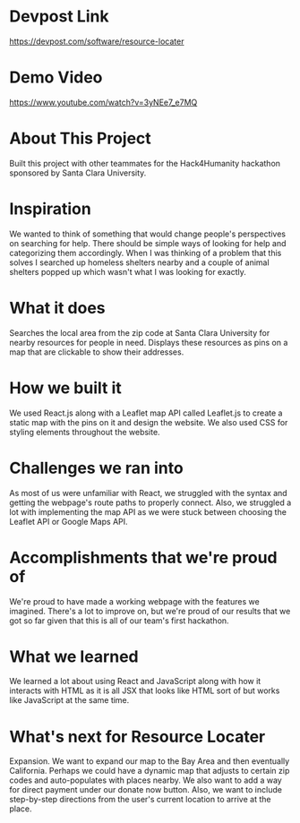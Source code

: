 # Devpost Link
https://devpost.com/software/resource-locater

# Demo Video
https://www.youtube.com/watch?v=3yNEe7_e7MQ

# About This Project
Built this project with other teammates for the Hack4Humanity hackathon sponsored by Santa Clara University. 

# Inspiration
We wanted to think of something that would change people's perspectives on searching for help. There should be simple ways of looking for help and categorizing them accordingly. When I was thinking of a problem that this solves I searched up homeless shelters nearby and a couple of animal shelters popped up which wasn't what I was looking for exactly.

# What it does
Searches the local area from the zip code at Santa Clara University for nearby resources for people in need. Displays these resources as pins on a map that are clickable to show their addresses.

# How we built it
We used React.js along with a Leaflet map API called Leaflet.js to create a static map with the pins on it and design the website. We also used CSS for styling elements throughout the website.

# Challenges we ran into
As most of us were unfamiliar with React, we struggled with the syntax and getting the webpage's route paths to properly connect. Also, we struggled a lot with implementing the map API as we were stuck between choosing the Leaflet API or Google Maps API.

# Accomplishments that we're proud of
We're proud to have made a working webpage with the features we imagined. There's a lot to improve on, but we're proud of our results that we got so far given that this is all of our team's first hackathon.

# What we learned
We learned a lot about using React and JavaScript along with how it interacts with HTML as it is all JSX that looks like HTML sort of but works like JavaScript at the same time.

# What's next for Resource Locater
Expansion. We want to expand our map to the Bay Area and then eventually California. Perhaps we could have a dynamic map that adjusts to certain zip codes and auto-populates with places nearby. We also want to add a way for direct payment under our donate now button. Also, we want to include step-by-step directions from the user's current location to arrive at the place.
